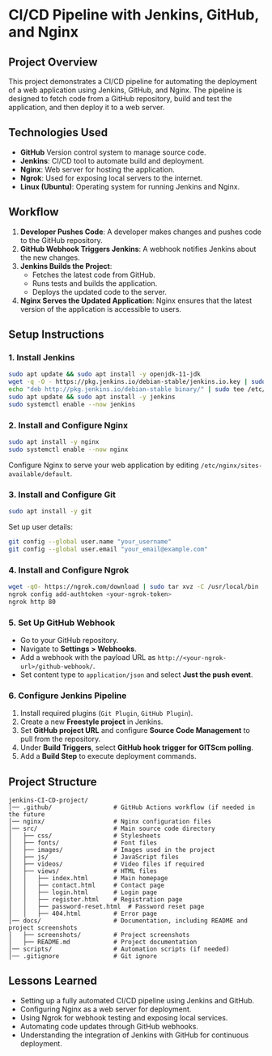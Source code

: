 # CI/CD Pipeline with Jenkins, GitHub, and Nginx

## Project Overview

This project demonstrates a CI/CD pipeline for automating the deployment of a web application using Jenkins, GitHub, and Nginx. The pipeline is designed to fetch code from a GitHub repository, build and test the application, and then deploy it to a web server.

## Technologies Used

- **GitHub** Version control system to manage source code.
- **Jenkins**: CI/CD tool to automate build and deployment.
- **Nginx**: Web server for hosting the application.
- **Ngrok**: Used for exposing local servers to the internet.
- **Linux (Ubuntu)**: Operating system for running Jenkins and Nginx.

## Workflow

1. **Developer Pushes Code**: A developer makes changes and pushes code to the GitHub repository.
2. **GitHub Webhook Triggers Jenkins**: A webhook notifies Jenkins about the new changes.
3. **Jenkins Builds the Project**:
   - Fetches the latest code from GitHub.
   - Runs tests and builds the application.
   - Deploys the updated code to the server.
4. **Nginx Serves the Updated Application**: Nginx ensures that the latest version of the application is accessible to users.

## Setup Instructions

### 1. Install Jenkins

```sh
sudo apt update && sudo apt install -y openjdk-11-jdk
wget -q -O - https://pkg.jenkins.io/debian-stable/jenkins.io.key | sudo apt-key add -
echo "deb http://pkg.jenkins.io/debian-stable binary/" | sudo tee /etc/apt/sources.list.d/jenkins.list
sudo apt update && sudo apt install -y jenkins
sudo systemctl enable --now jenkins
```

### 2. Install and Configure Nginx

```sh
sudo apt install -y nginx
sudo systemctl enable --now nginx
```

Configure Nginx to serve your web application by editing `/etc/nginx/sites-available/default`.

### 3. Install and Configure Git

```sh
sudo apt install -y git
```

Set up user details:

```sh
git config --global user.name "your_username"
git config --global user.email "your_email@example.com"
```

### 4. Install and Configure Ngrok

```sh
wget -qO- https://ngrok.com/download | sudo tar xvz -C /usr/local/bin
ngrok config add-authtoken <your-ngrok-token>
ngrok http 80
```

### 5. Set Up GitHub Webhook

- Go to your GitHub repository.
- Navigate to **Settings > Webhooks**.
- Add a webhook with the payload URL as `http://<your-ngrok-url>/github-webhook/`.
- Set content type to `application/json` and select **Just the push event**.

### 6. Configure Jenkins Pipeline

1. Install required plugins (`Git Plugin`, `GitHub Plugin`).
2. Create a new **Freestyle project** in Jenkins.
3. Set **GitHub project URL** and configure **Source Code Management** to pull from the repository.
4. Under **Build Triggers**, select **GitHub hook trigger for GITScm polling**.
5. Add a **Build Step** to execute deployment commands.

## Project Structure

```
jenkins-CI-CD-project/
│── .github/                 # GitHub Actions workflow (if needed in the future
│── nginx/                   # Nginx configuration files
│── src/                     # Main source code directory
│   ├── css/                 # Stylesheets
│   ├── fonts/               # Font files
│   ├── images/              # Images used in the project
│   ├── js/                  # JavaScript files
│   ├── videos/              # Video files if required
│   ├── views/               # HTML files
│   │   ├── index.html       # Main homepage
│   │   ├── contact.html     # Contact page
│   │   ├── login.html       # Login page
│   │   ├── register.html    # Registration page
│   │   ├── password-reset.html  # Password reset page
│   │   ├── 404.html         # Error page
│── docs/                    # Documentation, including README and project screenshots
│   ├── screenshots/         # Project screenshots
│   ├── README.md            # Project documentation
│── scripts/                 # Automation scripts (if needed)
│── .gitignore               # Git ignore 

```

## Lessons Learned

- Setting up a fully automated CI/CD pipeline using Jenkins and GitHub.
- Configuring Nginx as a web server for deployment.
- Using Ngrok for webhook testing and exposing local services.
- Automating code updates through GitHub webhooks.
- Understanding the integration of Jenkins with GitHub for continuous deployment.

